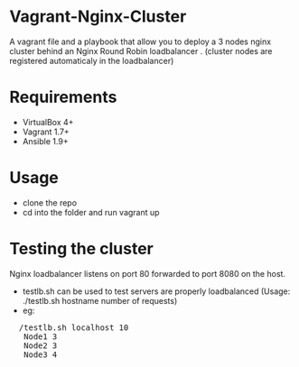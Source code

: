 # Vagrant-Nginx-Cluster
A vagrant file and a playbook that allow you to deploy a 3 nodes nginx cluster behind an Nginx Round Robin loadbalancer . (cluster nodes are registered automaticaly in the loadbalancer)

# Requirements

- VirtualBox 4+
- Vagrant 1.7+
- Ansible 1.9+

# Usage

- clone the repo
- cd into the folder and run vagrant up


# Testing the cluster

Nginx loadbalancer listens on port 80 forwarded to port 8080 on the host.

- testlb.sh can be used to test servers are properly loadbalanced (Usage: ./testlb.sh hostname number of requests)
- eg:

<pre>
  /testlb.sh localhost 10
   Node1 3
   Node2 3
   Node3 4

  </pre>
